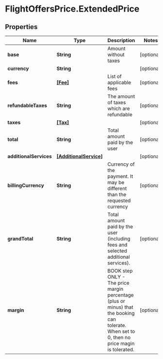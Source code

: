 # FlightOffersPrice.ExtendedPrice

## Properties

Name | Type | Description | Notes
------------ | ------------- | ------------- | -------------
**base** | **String** | Amount without taxes | [optional] 
**currency** | **String** |  | [optional] 
**fees** | [**[Fee]**](Fee.md) | List of applicable fees | [optional] 
**refundableTaxes** | **String** | The amount of taxes which are refundable | [optional] 
**taxes** | [**[Tax]**](Tax.md) |  | [optional] 
**total** | **String** | Total amount paid by the user | [optional] 
**additionalServices** | [**[AdditionalService]**](AdditionalService.md) |  | [optional] 
**billingCurrency** | **String** | Currency of the payment. It may be different than the requested currency | [optional] 
**grandTotal** | **String** | Total amount paid by the user (including fees and selected additional services). | [optional] 
**margin** | **String** | BOOK step ONLY - The price margin percentage (plus or minus) that the booking can tolerate. When set to 0, then no price magin is tolerated. | [optional] 


